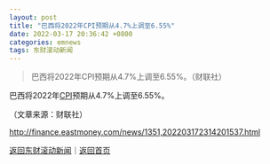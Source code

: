 ```yaml
---
layout: post
title: "巴西将2022年CPI预期从4.7%上调至6.55%"
date: 2022-03-17 20:36:42 +0800
categories: emnews
tags: 东财滚动新闻
---
```

> 巴西将2022年CPI预期从4.7%上调至6.55%。（财联社）

<p>巴西将2022年<span id="Info.336"><a href="http://data.eastmoney.com/cjsj/cpi.html" class="infokey">CPI</a></span>预期从4.7%上调至6.55%。</p><p class="em_media">（文章来源：财联社）</p>

<http://finance.eastmoney.com/news/1351,202203172314201537.html>

[返回东财滚动新闻](//finews.withounder.com/emnews/)｜[返回首页](//finews.withounder.com/)